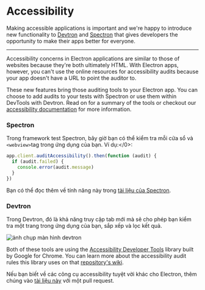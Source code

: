 # Accessibility

Making accessible applications is important and we're happy to introduce new functionality to [Devtron](https://electron.atom.io/devtron) and [Spectron](https://electron.atom.io/spectron) that gives developers the opportunity to make their apps better for everyone.

* * *

Accessibility concerns in Electron applications are similar to those of websites because they're both ultimately HTML. With Electron apps, however, you can't use the online resources for accessibility audits because your app doesn't have a URL to point the auditor to.

These new features bring those auditing tools to your Electron app. You can choose to add audits to your tests with Spectron or use them within DevTools with Devtron. Read on for a summary of the tools or checkout our [accessibility documentation](https://electron.atom.io/docs/tutorial/accessibility) for more information.

### Spectron

Trong framework test Spectron, bây giờ bạn có thể kiểm tra mỗi cửa sổ và `<webview>`tag trong ứng dụng của bạn. Ví dụ:</0>:

```javascript
app.client.auditAccessibility().then(function (audit) {
  if (audit.failed) {
    console.error(audit.message)
  }
})
```

Bạn có thể đọc thêm về tính năng này trong [tài liệu của Spectron](https://github.com/electron/spectron#accessibility-testing).

### Devtron

Trong Devtron, đó là khả năng truy cập tab mới mà sẽ cho phép bạn kiểm tra một trang trong ứng dụng của bạn, sắp xếp và lọc kết quả.

![ảnh chụp màn hình devtron](https://cloud.githubusercontent.com/assets/1305617/17156618/9f9bcd72-533f-11e6-880d-389115f40a2a.png)

Both of these tools are using the [Accessibility Developer Tools](https://github.com/GoogleChrome/accessibility-developer-tools) library built by Google for Chrome. You can learn more about the accessibility audit rules this library uses on that [repository's wiki](https://github.com/GoogleChrome/accessibility-developer-tools/wiki/Audit-Rules).

Nếu bạn biết về các công cụ accessibility tuyệt vời khác cho Electron, thêm chúng vào [tài liệu này](https://electron.atom.io/docs/tutorial/accessibility) với một pull request.